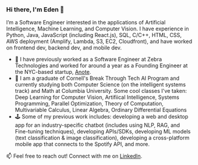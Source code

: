 ### Hi there, I'm Eden 👋

I’m a Software Engineer interested in the applications of Artificial Intelligence, Machine Learning, and Computer Vision. I have experience in Python, Java, JavaScript (including React.js), SQL, C/C++, HTML, CSS, AWS deployment (Amplify, Lambda, S3, EC2, Cloudfront), and have worked on frontend dev, backend dev, and mobile dev.

- 💼 I have previously worked as a Software Engineer at Zebra Technologies and worked for around a year as a Founding Engineer at the NYC-based startup, [Anote](https://anote.ai).
- 🌱 I am a graduate of Cornell's Break Through Tech AI Program and currently studying both Computer Science (on the intelligent systems track) and Math at Columbia University. Some cool classes I've taken: Deep Learning for Computer Vision, Artifiical Intelligence, Systems Programming, Parallel Optimization, Theory of Computation, Multivariable Calculus, Linear Algebra, Ordinary Differential Equations
- 🕹️ Some of my previous work includes: developing a web and desktop app for an industry-specific chatbot (includes using NLP, RAG, and Fine-tuning techniques), developing APIs/SDKs, developing ML models (text classification & image classification), developing a cross-platform mobile app that connects to the Spotify API, and more.

📫 Feel free to reach out! Connect with me on [LinkedIn](https://linkedin.com/in/eden-chung).


<!--
**eden-chung/eden-chung** is a ✨ _special_ ✨ repository because its `README.md` (this file) appears on your GitHub profile.

Here are some ideas to get you started:

- 🔭 I’m currently working on ...
- 🌱 I’m currently learning ...
- 👯 I’m looking to collaborate on ...
- 🤔 I’m looking for help with ...
- 💬 Ask me about ...
- 📫 How to reach me: ...
- 😄 Pronouns: ...
- ⚡ Fun fact: ...
-->
